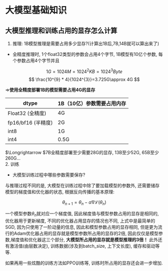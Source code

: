 # 大模型基础知识

## 大模型推理和训练占用的显存怎么计算

1. 推理: 1B模型推理是需要占用多少显存?(计算出1B后,7B,14B就可以算出来了)

- 全精度推理时, 1个float32类型的参数会占用4个字节, 1B模型有10亿个参数, 每个参数占用4个字节并且

$$
1G=1024M=1024^{2}KB=1024^{3}Byte
$$
$$
\frac{10^{9} * 4}{1024^{3}}=3.725G\approx 4G
$$

$\Longrightarrow$**使用全精度部署1B的模型需要占用4G的显存**

| dtype                | 1B（10亿）参数需要占用内存 |
|----------------------|----------------------------|
| Float32 (全精度)     | 4G                         |
| fp16/bf16 (半精度)   | 2G                         |
| int8                 | 1G                         |
| int4                 | 0.5G                       |

$\Longrightarrow $7B全精度部署至少需要28G的显存, 13B至少52G, 65B至少260G...  
2. 训练

- 大模型训练过程中哪些参数需要保存?

与推理过程不同的是, 大模型在训练过程中除了要加载模型的参数外, 还需要储存模型的梯度值和优化器的状态, 根据反向传播的基本原理:

$$
\theta_{n+1}=\theta_{n}-\alpha\nabla\mathcal{L}(\theta_{n})
$$

一个模型参数$\theta_{n}$就对应一个梯度值, 因此梯度值与模型参数占用的显存是相同的, 优化器用于更新梯度, 不同的优化器占用显存的情况也不同, 上式中是最简单的SGD, 因为只使用了一阶动量的信息, 因此和模型参数占用的显存相同, 但是更为流行的Adam优化器占用的显存就是模型参数所占用的显存的2倍, 因此仅仅是模型参数,梯度值和优化器这三个部分, **大模型所占用的显存就是模型推理的3倍！** 此外还有激活值(由层数决定), 训练数据(涉及到batch_size, 上下文长度), 缓存和驱动等等.

如果再用一些炫酷的训练方法如PPO训练等, 训练时所占用的显存还会进一步增加.
